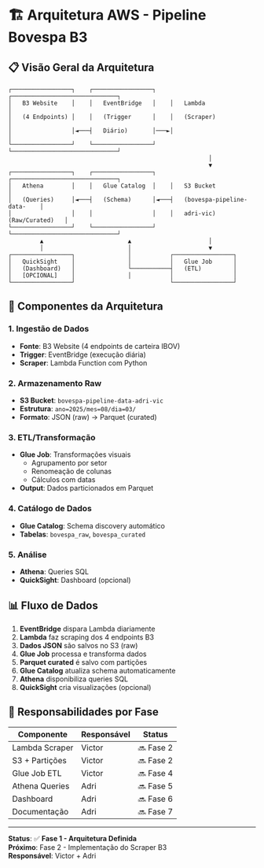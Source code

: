 # 🏗️ Arquitetura AWS - Pipeline Bovespa B3

## 📋 **Visão Geral da Arquitetura**

```
┌─────────────────┐    ┌─────────────────┐    ┌──────────────────────────────┐
│   B3 Website    │    │   EventBridge   │    │   Lambda                     │
│   (4 Endpoints) │    │   (Trigger      │    │   (Scraper)                  │
│                 │◄───┤   Diário)       │───►│                              │
└─────────────────┘    └─────────────────┘    └──────────────────────────────┘
                                                         │
                                                         ▼
┌─────────────────┐    ┌─────────────────┐    ┌──────────────────────────────┐
│   Athena        │    │   Glue Catalog  │    │   S3 Bucket                  │
│   (Queries)     │◄───┤   (Schema)      │◄───┤   (bovespa-pipeline-data-    │
│                 │    │                 │    │   adri-vic) (Raw/Curated)   │
└─────────────────┘    └─────────────────┘    └──────────────────────────────┘
         ▲                        ▲                      │
         │                        │                      ▼
┌─────────────────┐               │           ┌─────────────────┐
│   QuickSight    │               │           │   Glue Job      │
│   (Dashboard)   │               └───────────┤   (ETL)         │
│   [OPCIONAL]    │               │           │                 │
└─────────────────┘                           └─────────────────┘
```

## 🔧 **Componentes da Arquitetura**

### **1. Ingestão de Dados**
- **Fonte**: B3 Website (4 endpoints de carteira IBOV)
- **Trigger**: EventBridge (execução diária)
- **Scraper**: Lambda Function com Python

### **2. Armazenamento Raw**
- **S3 Bucket**: `bovespa-pipeline-data-adri-vic`
- **Estrutura**: `ano=2025/mes=08/dia=03/`
- **Formato**: JSON (raw) → Parquet (curated)

### **3. ETL/Transformação**
- **Glue Job**: Transformações visuais
  - Agrupamento por setor
  - Renomeação de colunas
  - Cálculos com datas
- **Output**: Dados particionados em Parquet

### **4. Catálogo de Dados**
- **Glue Catalog**: Schema discovery automático
- **Tabelas**: `bovespa_raw`, `bovespa_curated`

### **5. Análise**
- **Athena**: Queries SQL
- **QuickSight**: Dashboard (opcional)

## 📊 **Fluxo de Dados**

1. **EventBridge** dispara Lambda diariamente
2. **Lambda** faz scraping dos 4 endpoints B3
3. **Dados JSON** são salvos no S3 (raw)
4. **Glue Job** processa e transforma dados
5. **Parquet curated** é salvo com partições
6. **Glue Catalog** atualiza schema automaticamente
7. **Athena** disponibiliza queries SQL
8. **QuickSight** cria visualizações (opcional)

## 🎯 **Responsabilidades por Fase**

| Componente | Responsável | Status |
|------------|-------------|--------|
| Lambda Scraper | Victor | 🔜 Fase 2 |
| S3 + Partições | Victor | 🔜 Fase 2 |
| Glue Job ETL | Victor | 🔜 Fase 4 |
| Athena Queries | Adri | 🔜 Fase 5 |
| Dashboard | Adri | 🔜 Fase 6 |
| Documentação | Adri | 🔜 Fase 7 |

---

**Status**: ✅ **Fase 1 - Arquitetura Definida**  
**Próximo**: Fase 2 - Implementação do Scraper B3  
**Responsável**: Victor + Adri

